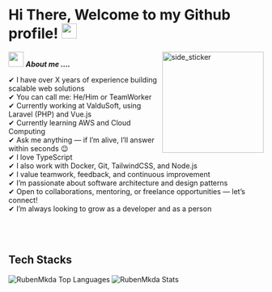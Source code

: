 <h1> Hi There, Welcome to my Github profile! <img src="https://github.com/abdoachhoubi/abdoachhoubi/blob/main/gifs/Hi.gif" width="30"></h1>

<img align="right" width=200px alt="side_sticker" src="https://i.pinimg.com/originals/45/47/64/454764dc1c3f772dd9957ff1b4d6893c.gif" />

<img src="https://media.giphy.com/media/iY8CRBdQXODJSCERIr/giphy.gif" width="30px">&nbsp;***About me ....***

✔ I have over X years of experience building scalable web solutions <br>
✔ You can call me: He/Him or TeamWorker <br>
✔ Currently working at ValduSoft, using Laravel (PHP) and Vue.js <br>
✔ Currently learning AWS and Cloud Computing <br>
✔ Ask me anything — if I’m alive, I’ll answer within seconds 😉 <br>
✔ I love TypeScript <br>
✔ I also work with Docker, Git, TailwindCSS, and Node.js <br>
✔ I value teamwork, feedback, and continuous improvement <br>
✔ I’m passionate about software architecture and design patterns <br>
✔ Open to collaborations, mentoring, or freelance opportunities — let’s connect! <br>
✔ I’m always looking to grow as a developer and as a person <br> <br> <br> <br>

## Tech Stacks

<img src="https://github-readme-stats.vercel.app/api/top-langs/?username=rubenmkda&layout=compact&theme=dark&bg_color=0A0A0A" alt="RubenMkda Top Languages"/>
<img src="https://github-readme-stats.vercel.app/api?username=rubenmkda&show_icons=true&theme=dark&bg_color=0A0A0A" alt="RubenMkda Stats"/>
